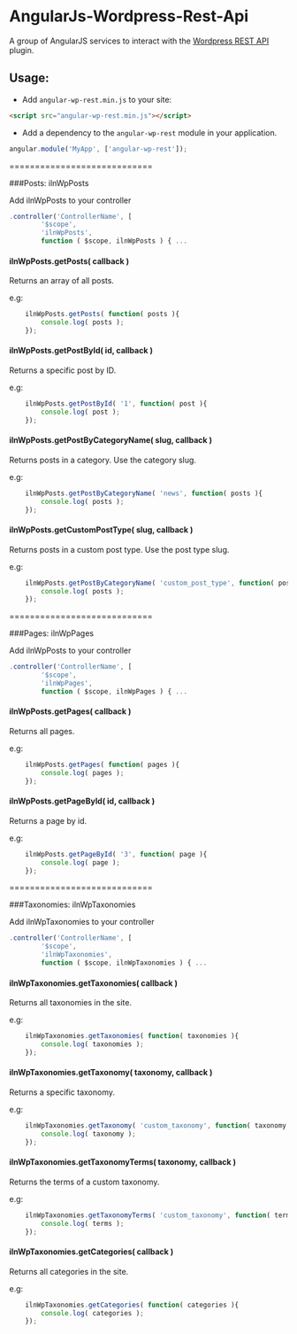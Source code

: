 AngularJs-Wordpress-Rest-Api
============================

A group of AngularJS services to interact with the [Wordpress REST API](http://wp-api.org/) plugin.

## Usage:

 - Add `angular-wp-rest.min.js` to your site:
```html
<script src="angular-wp-rest.min.js"></script>
```
 - Add a dependency to the `angular-wp-rest` module in your application.
```js
angular.module('MyApp', ['angular-wp-rest']);
```

============================

###Posts: ilnWpPosts

Add ilnWpPosts to your controller
```js
.controller('ControllerName', [
        '$scope',
        'ilnWpPosts',
        function ( $scope, ilnWpPosts ) { ...
```


#### ilnWpPosts.getPosts( callback )

Returns an array of all posts.

e.g:
```js
    ilnWpPosts.getPosts( function( posts ){
        console.log( posts );
    });
```


#### ilnWpPosts.getPostById( id, callback )


Returns a specific post by ID.

e.g:
```js
    ilnWpPosts.getPostById( '1', function( post ){
        console.log( post );
    });
```


#### ilnWpPosts.getPostByCategoryName( slug, callback )


Returns posts in a category. Use the category slug.

e.g:
```js
    ilnWpPosts.getPostByCategoryName( 'news', function( posts ){
        console.log( posts );
    });
```


#### ilnWpPosts.getCustomPostType( slug, callback )


Returns posts in a custom post type. Use the post type slug.

e.g:
```js
    ilnWpPosts.getPostByCategoryName( 'custom_post_type', function( posts ){
        console.log( posts );
    });
```

============================

###Pages: ilnWpPages

Add ilnWpPosts to your controller
```js
.controller('ControllerName', [
        '$scope',
        'ilnWpPages',
        function ( $scope, ilnWpPages ) { ...
```


#### ilnWpPosts.getPages( callback )


Returns all pages.

e.g:
```js
    ilnWpPosts.getPages( function( pages ){
        console.log( pages );
    });
```


#### ilnWpPosts.getPageById( id, callback )


Returns a page by id.

e.g:
```js
    ilnWpPosts.getPageById( '3', function( page ){
        console.log( page );
    });
```

============================

###Taxonomies: ilnWpTaxonomies

Add ilnWpTaxonomies to your controller
```js
.controller('ControllerName', [
        '$scope',
        'ilnWpTaxonomies',
        function ( $scope, ilnWpTaxonomies ) { ...
```


#### ilnWpTaxonomies.getTaxonomies( callback )


Returns all taxonomies in the site.

e.g:
```js
    ilnWpTaxonomies.getTaxonomies( function( taxonomies ){
        console.log( taxonomies );
    });
```


#### ilnWpTaxonomies.getTaxonomy( taxonomy, callback )


Returns a specific taxonomy.

e.g:
```js
    ilnWpTaxonomies.getTaxonomy( 'custom_taxonomy', function( taxonomy ){
        console.log( taxonomy );
    });
```


#### ilnWpTaxonomies.getTaxonomyTerms( taxonomy, callback )


Returns the terms of a custom taxonomy.

e.g:
```js
    ilnWpTaxonomies.getTaxonomyTerms( 'custom_taxonomy', function( terms ){
        console.log( terms );
    });
```


#### ilnWpTaxonomies.getCategories( callback )


Returns all categories in the site.

e.g:
```js
    ilnWpTaxonomies.getCategories( function( categories ){
        console.log( categories );
    });
```




